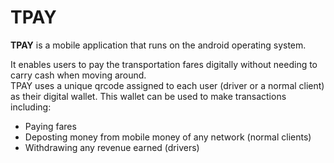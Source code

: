 <h1>TPAY</h1>

<p><b>TPAY</b> is a mobile application that runs on the android operating system.</p>
<p>It enables users to pay the transportation fares digitally without needing to carry cash when moving around. <br>
TPAY uses a unique qrcode assigned to each user (driver or a normal client) as their digital wallet. This wallet can be used to make transactions including:
<ul>
  <li>Paying fares</li>
  <li>Deposting money from mobile money of any network (normal  clients)</li>
  <li>Withdrawing any revenue earned (drivers)</li>
</ul>
